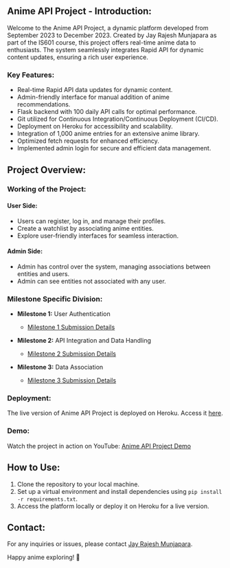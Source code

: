 ## Anime API Project - Introduction:

Welcome to the Anime API Project, a dynamic platform developed from September 2023 to December 2023. Created by Jay Rajesh Munjapara as part of the IS601 course, this project offers real-time anime data to enthusiasts. The system seamlessly integrates Rapid API for dynamic content updates, ensuring a rich user experience.

### Key Features:

- Real-time Rapid API data updates for dynamic content.
- Admin-friendly interface for manual addition of anime recommendations.
- Flask backend with 100 daily API calls for optimal performance.
- Git utilized for Continuous Integration/Continuous Deployment (CI/CD).
- Deployment on Heroku for accessibility and scalability.
- Integration of 1,000 anime entries for an extensive anime library.
- Optimized fetch requests for enhanced efficiency.
- Implemented admin login for secure and efficient data management.

## Project Overview:

### Working of the Project:

#### User Side:
- Users can register, log in, and manage their profiles.
- Create a watchlist by associating anime entities.
- Explore user-friendly interfaces for seamless interaction.

#### Admin Side:
- Admin has control over the system, managing associations between entities and users.
- Admin can see entities not associated with any user.

### Milestone Specific Division:
- **Milestone 1:** User Authentication
   - [Milestone 1 Submission Details](https://github.com/jay-munjapara/AnimeRealm/blob/main/anime_realm/milestone1.md)

- **Milestone 2:** API Integration and Data Handling
   - [Milestone 2 Submission Details](https://github.com/jay-munjapara/AnimeRealm/blob/main/anime_realm/milestone2.md)

- **Milestone 3:** Data Association
   - [Milestone 3 Submission Details](https://github.com/jay-munjapara/AnimeRealm/blob/main/anime_realm/milestone3.md)

### Deployment:

The live version of Anime API Project is deployed on Heroku. Access it [here](https://is601-jm2527-prod-e91d1b5fc033.herokuapp.com/login).

### Demo:

Watch the project in action on YouTube: [Anime API Project Demo](https://youtu.be/zgUSSqSkqec)

## How to Use:

1. Clone the repository to your local machine.
2. Set up a virtual environment and install dependencies using `pip install -r requirements.txt`.
3. Access the platform locally or deploy it on Heroku for a live version.

## Contact:

For any inquiries or issues, please contact [Jay Rajesh Munjapara](mailto:jm2527@njit.edu).

Happy anime exploring! 🌟
